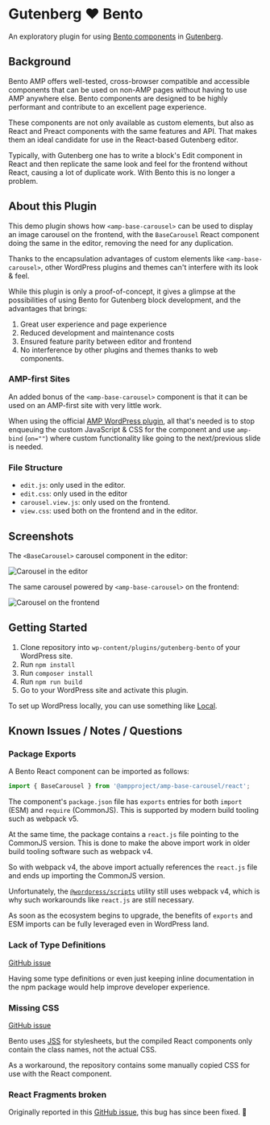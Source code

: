 # Gutenberg ❤️ Bento

An exploratory plugin for using [Bento components](https://amp.dev/documentation/guides-and-tutorials/start/bento_guide/) in [Gutenberg](https://github.com/WordPress/gutenberg).

## Background

Bento AMP offers well-tested, cross-browser compatible and accessible components that can be used on non-AMP pages without having to use AMP anywhere else.
Bento components are designed to be highly performant and contribute to an excellent page experience.

These components are not only available as custom elements, but also as React and Preact components with the same features and API.
That makes them an ideal candidate for use in the React-based Gutenberg editor.

Typically, with Gutenberg one has to write a block's Edit component in React and then replicate the same look and feel for the frontend without React, causing a lot of duplicate work.
With Bento this is no longer a problem.

## About this Plugin

This demo plugin shows how `<amp-base-carousel>` can be used to display an image carousel on the frontend, with the `BaseCarousel` React component doing the same in the editor,
removing the need for any duplication.

Thanks to the encapsulation advantages of custom elements like `<amp-base-carousel>`, other WordPress plugins and themes can't interfere with its look & feel.

While this plugin is only a proof-of-concept, it gives a glimpse at the possibilities of using Bento for Gutenberg block development, and the advantages that brings:

1. Great user experience and page experience
2. Reduced development and maintenance costs
3. Ensured feature parity between editor and frontend
4. No interference by other plugins and themes thanks to web components.

### AMP-first Sites

An added bonus of the `<amp-base-carousel>` component is that it can be used on an AMP-first site with very little work.

When using the official [AMP WordPress plugin](https://wordpress.org/plugins/amp/), all that's needed is to stop enqueuing the custom JavaScript & CSS for the component
and use `amp-bind` (`on=""`) where custom functionality like going to the next/previous slide is needed.

### File Structure

* `edit.js`: only used in the editor.
* `edit.css`: only used in the editor
* `carousel.view.js`: only used on the frontend.
* `view.css`: used both on the frontend and in the editor.

## Screenshots

The `<BaseCarousel>` carousel component in the editor:

![Carousel in the editor](https://user-images.githubusercontent.com/841956/127545477-478adba4-c8e1-4a69-b3da-a58dabf375a7.png)

The same carousel powered by `<amp-base-carousel>` on the frontend:

![Carousel on the frontend](https://user-images.githubusercontent.com/841956/127545504-9fa725b6-a52f-43c1-9da6-af4f4b0a9c69.png)

## Getting Started

1. Clone repository into `wp-content/plugins/gutenberg-bento` of your WordPress site.
2. Run `npm install`
3. Run `composer install`
4. Run `npm run build`
5. Go to your WordPress site and activate this plugin.

To set up WordPress locally, you can use something like [Local](https://localwp.com/).

## Known Issues / Notes / Questions

### Package Exports

A Bento React component can be imported as follows:

```js
import { BaseCarousel } from '@ampproject/amp-base-carousel/react';
```

The component's `package.json` file has `exports` entries for both `import` (ESM) and `require` (CommonJS).
This is supported by modern build tooling such as webpack v5.

At the same time, the package contains a `react.js` file pointing to the CommonJS version.
This is done to make the above import work in older build tooling software such as webpack v4.

So with webpack v4, the above import actually references the `react.js` file and ends up importing the CommonJS version.

Unfortunately, the [`@wordpress/scripts`](https://npmjs.com/package/@wordpress/scripts) utility still uses webpack v4,
which is why such workarounds like `react.js` are still necessary.

As soon as the ecosystem begins to upgrade, the benefits of `exports` and ESM imports can be fully leveraged even in WordPress land.

### Lack of Type Definitions

[GitHub issue](https://github.com/ampproject/amphtml/issues/34206)

Having some type definitions or even just keeping inline documentation in the npm package would help improve developer experience. 

### Missing CSS

[GitHub issue](https://github.com/ampproject/amphtml/issues/35413)

Bento uses [JSS](https://cssinjs.org/) for stylesheets, but the compiled React components only contain the class names, not the actual CSS.

As a workaround, the repository contains some manually copied CSS for use with the React component.

### React Fragments broken

Originally reported in this [GitHub issue](https://github.com/ampproject/amphtml/issues/35412), this bug has since been fixed. 🎉
